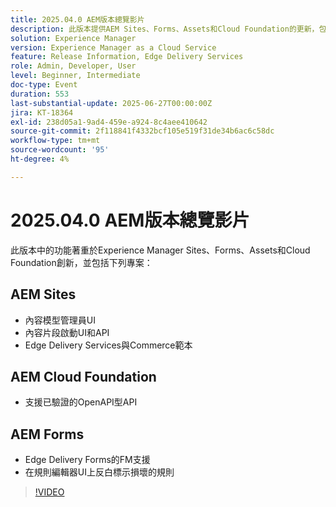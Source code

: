```yaml
---
title: 2025.04.0 AEM版本總覽影片
description: 此版本提供AEM Sites、Forms、Assets和Cloud Foundation的更新，包括新的UI、Edge Delivery支援和OpenAPI驗證。
solution: Experience Manager
version: Experience Manager as a Cloud Service
feature: Release Information, Edge Delivery Services
role: Admin, Developer, User
level: Beginner, Intermediate
doc-type: Event
duration: 553
last-substantial-update: 2025-06-27T00:00:00Z
jira: KT-18364
exl-id: 238d05a1-9ad4-459e-a924-8c4aee410642
source-git-commit: 2f118841f4332bcf105e519f31de34b6ac6c58dc
workflow-type: tm+mt
source-wordcount: '95'
ht-degree: 4%

---
```


# 2025.04.0 AEM版本總覽影片

此版本中的功能著重於Experience Manager Sites、Forms、Assets和Cloud Foundation創新，並包括下列專案：

## AEM Sites

* 內容模型管理員UI
* 內容片段啟動UI和API
* Edge Delivery Services&#x200B;與Commerce範本

## AEM Cloud Foundation

* 支援已驗證的OpenAPI型API

## AEM Forms

* Edge Delivery Forms的FM支援
* 在規則編輯器UI上反白標示損壞的規則

>[!VIDEO](https://video.tv.adobe.com/v/3463991/?learn=on&enablevpops)
